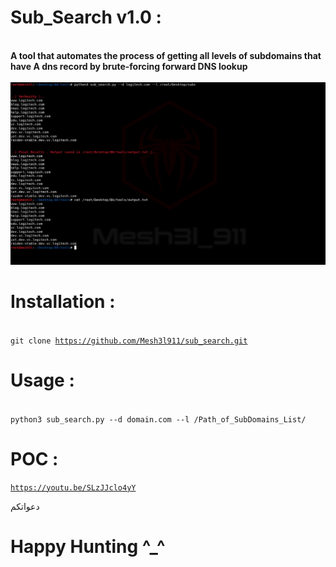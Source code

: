 # Sub_Search v1.0 :

<br><b>A tool that automates the process of getting all levels of subdomains that have A dns record by brute-forcing forward DNS lookup </b>
<br>
<br>
![](Output/sub_search.png)  <br>



# Installation : 
<br><code>git clone https://github.com/Mesh3l911/sub_search.git</code>
<br>


# Usage :
<br>
<code>python3 sub_search.py --d domain.com --l /Path_of_SubDomains_List/ </code>
<br>


 # POC :
 <code>https://youtu.be/SLzJJclo4yY</code>
  
دعواتكم
# Happy Hunting ^_^ 
